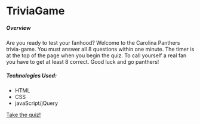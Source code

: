 # TriviaGame

<h5>Overview</h5>

<p>Are you ready to test your fanhood?  Welcome to the Carolina Panthers trivia-game.  You must answer all 8 questions within one minute.  The timer is at the top of the page when you begin the quiz.  To call yourself a real fan you have to get at least 8 correct.  Good luck and go panthers!</p>

<p>
    <h5>Technologies Used:</h5>
    <ul>
        <li>HTML</li>
        <li>CSS</li>
        <li>javaScript/jQuery</li>
    </ul>
</p>

<a href="https://ckontos.github.io/TriviaGame/">Take the quiz!</a>